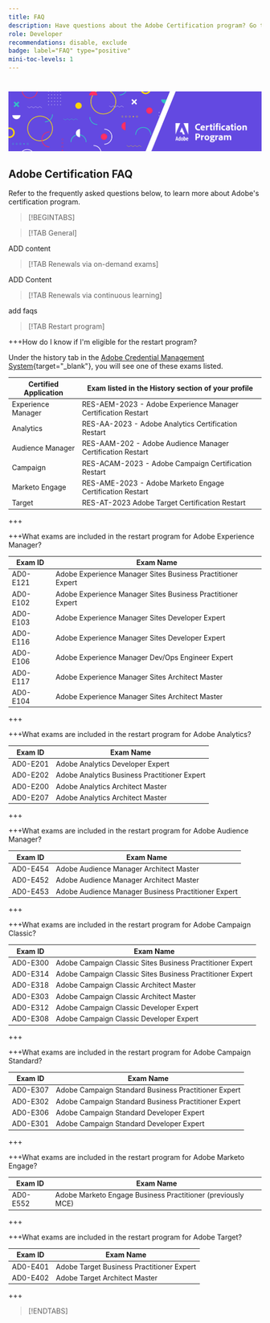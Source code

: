 ```yaml
---
title: FAQ
description: Have questions about the Adobe Certification program? Go to this page to learn more.
role: Developer
recommendations: disable, exclude
badge: label="FAQ" type="positive"
mini-toc-levels: 1
---
```

# 

![Banner](/help/certifications/assets/home_banner_narrow.png)

## Adobe Certification FAQ

Refer to the frequently asked questions below, to learn more about Adobe's certification program.

>[!BEGINTABS]

>[!TAB General]

ADD content

>[!TAB Renewals via on-demand exams]

ADD Content

>[!TAB Renewals via continuous learning]

add faqs

>[!TAB Restart program]

+++How do I know if I'm eligible for the restart program?

Under the history tab in the [Adobe Credential Management System](https://www.certmetrics.com/adobe/candidate/requirements.aspx){target="_blank"}, you will see one of these exams listed.

| Certified Application | Exam listed in the History section of your profile |
| ------- | ------- |
| Experience Manager  | RES-AEM-2023 - Adobe Experience Manager Certification Restart |
| Analytics  |  RES-AA-2023 - Adobe Analytics Certification Restart   |
| Audience Manager | RES-AAM-202 - Adobe Audience Manager Certification Restart |
| Campaign | RES-ACAM-2023 - Adobe Campaign Certification Restart |
|Marketo Engage | RES-AME-2023 - Adobe Marketo Engage Certification Restart |
| Target | RES-AT-2023 Adobe Target Certification Restart |

+++

+++What exams are included in the restart program for Adobe Experience Manager?

| Exam ID |  Exam Name |
| ------- | ------- |
| AD0-E121  | Adobe Experience Manager Sites Business Practitioner Expert |
| AD0-E102 | Adobe Experience Manager Sites Business Practitioner Expert |
| AD0-E103 | Adobe Experience Manager Sites Developer Expert |
| AD0-E116 | Adobe Experience Manager Sites Developer Expert |
| AD0-E106 | Adobe Experience Manager Dev/Ops Engineer Expert |
| AD0-E117 | Adobe Experience Manager Sites Architect Master |
| AD0-E104 | Adobe Experience Manager Sites Architect Master |

+++

+++What exams are included in the restart program for Adobe Analytics?

| Exam ID |  Exam Name |
| ------- | ------- |
| AD0-E201 | Adobe Analytics Developer Expert |
| AD0-E202 | Adobe Analytics Business Practitioner Expert |
| AD0-E200 | Adobe Analytics Architect Master |
| AD0-E207 | Adobe Analytics Architect Master |

+++

+++What exams are included in the restart program for Adobe Audience Manager?

| Exam ID |  Exam Name |
| ------- | ------- |
| AD0-E454 |  Adobe Audience Manager Architect Master |
| AD0-E452 |  Adobe Audience Manager Architect Master |
| AD0-E453 | Adobe Audience Manager Business Practitioner Expert |

+++

+++What exams are included in the restart program for Adobe Campaign Classic?

| Exam ID |  Exam Name |
| ------- | ------- |
| AD0-E300  | Adobe Campaign Classic Sites Business Practitioner Expert |
| AD0-E314 | Adobe Campaign Classic Sites Business Practitioner Expert |
| AD0-E318 | Adobe Campaign Classic Architect Master |
| AD0-E303 | Adobe Campaign Classic Architect Master |
| AD0-E312 | Adobe Campaign Classic Developer Expert |
| AD0-E308 | Adobe Campaign Classic Developer Expert |

+++

+++What exams are included in the restart program for Adobe Campaign Standard?

| Exam ID |  Exam Name |
| ------- | ------- |
| AD0-E307  | Adobe Campaign Standard Business Practitioner Expert |
| AD0-E302 | Adobe Campaign Standard Business Practitioner Expert |
| AD0-E306 | Adobe Campaign Standard Developer Expert |
| AD0-E301 | Adobe Campaign Standard Developer Expert |

+++

+++What exams are included in the restart program for Adobe Marketo Engage?

| Exam ID |  Exam Name |
| ------- | ------- |
| AD0-E552  | Adobe Marketo Engage Business Practitioner (previously MCE) |

+++

+++What exams are included in the restart program for Adobe Target?

| Exam ID |  Exam Name |
| ------- | ------- |
| AD0-E401  | Adobe Target Business Practitioner Expert |
| AD0-E402 | Adobe Target Architect Master |

+++

>[!ENDTABS]
